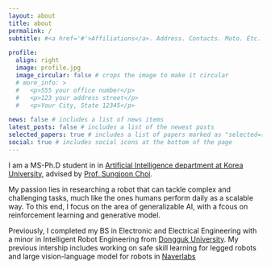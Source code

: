 ```yaml
---
layout: about
title: about
permalink: /
subtitle: #<a href='#'>Affiliations</a>. Address. Contacts. Moto. Etc.

profile:
  align: right
  image: profile.jpg
  image_circular: false # crops the image to make it circular
  # more_info: >
  #   <p>555 your office number</p>
  #   <p>123 your address street</p>
  #   <p>Your City, State 12345</p>

news: false # includes a list of news items
latest_posts: false # includes a list of the newest posts
selected_papers: true # includes a list of papers marked as "selected={true}"
social: true # includes social icons at the bottom of the page
---
```


I am a MS-Ph.D student in in [Artificial Intelligence department at Korea University](https://info.korea.edu/en_info/grad/ai_intro.do), advised by [Prof. Sungjoon Choi](https://sites.google.com/view/sungjoon-choi).

My passion lies in researching a robot that can tackle complex and challenging tasks, much like the ones humans perform daily as a scalable way. To this end, I focus on the area of generalizable AI, with a fcous on reinforcement learning and generative model.

Previously, I completed my BS in Electronic and Electrical Engineering with a minor in Intelligent Robot Engineering from [Dongguk University](https://www.dongguk.edu/). My previous intership includes working on safe skill learning for legged robots and large vision-language model for robots in [Naverlabs](https://www.naverlabs.com/)
